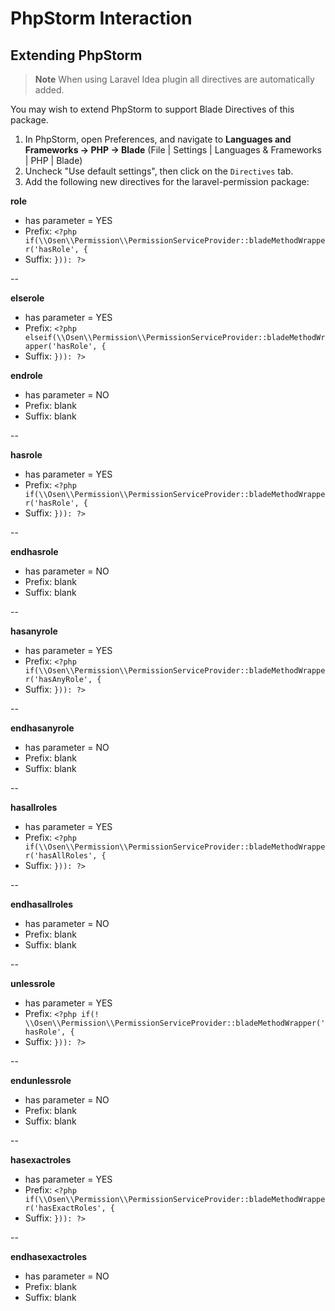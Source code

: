 # PhpStorm Interaction

## Extending PhpStorm 

> **Note**
> When using Laravel Idea plugin all directives are automatically added.

You may wish to extend PhpStorm to support Blade Directives of this package.

1. In PhpStorm, open Preferences, and navigate to **Languages and Frameworks -> PHP -> Blade**
(File | Settings | Languages & Frameworks | PHP | Blade)
2. Uncheck "Use default settings", then click on the `Directives` tab.
3. Add the following new directives for the laravel-permission package:


**role**

- has parameter = YES
- Prefix: `<?php if(\\Osen\\Permission\\PermissionServiceProvider::bladeMethodWrapper('hasRole', {`
- Suffix: `})): ?>`

--

**elserole**

- has parameter = YES
- Prefix: `<?php elseif(\\Osen\\Permission\\PermissionServiceProvider::bladeMethodWrapper('hasRole', {`
- Suffix: `})): ?>`

**endrole**

- has parameter = NO
- Prefix: blank
- Suffix: blank

--

**hasrole**

- has parameter = YES
- Prefix: `<?php if(\\Osen\\Permission\\PermissionServiceProvider::bladeMethodWrapper('hasRole', {`
- Suffix: `})): ?>`

--

**endhasrole**

- has parameter = NO
- Prefix: blank
- Suffix: blank

--

**hasanyrole**

- has parameter = YES
- Prefix: `<?php if(\\Osen\\Permission\\PermissionServiceProvider::bladeMethodWrapper('hasAnyRole', {`
- Suffix: `})): ?>`

--

**endhasanyrole**

- has parameter = NO
- Prefix: blank
- Suffix: blank

--

**hasallroles**

- has parameter = YES
- Prefix: `<?php if(\\Osen\\Permission\\PermissionServiceProvider::bladeMethodWrapper('hasAllRoles', {`
- Suffix: `})): ?>`

--

**endhasallroles**

- has parameter = NO
- Prefix: blank
- Suffix: blank

--

**unlessrole**

- has parameter = YES
- Prefix: `<?php if(! \\Osen\\Permission\\PermissionServiceProvider::bladeMethodWrapper('hasRole', {`
- Suffix: `})): ?>`

--

**endunlessrole**

- has parameter = NO
- Prefix: blank
- Suffix: blank

--

**hasexactroles**

- has parameter = YES
- Prefix: `<?php if(\\Osen\\Permission\\PermissionServiceProvider::bladeMethodWrapper('hasExactRoles', {`
- Suffix: `})): ?>`

--

**endhasexactroles**

- has parameter = NO
- Prefix: blank
- Suffix: blank
